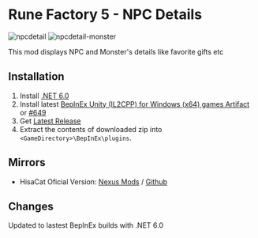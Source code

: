 # Rune Factory 5 - NPC Details
![npcdetail](https://user-images.githubusercontent.com/17191898/183464739-1042d015-9d0a-4a38-a6ad-c4344cc8a1b4.gif)
![npcdetail-monster](https://user-images.githubusercontent.com/17191898/183687833-dc218df9-3f18-4e34-9946-64b55a1a6baa.png)

This mod displays NPC and Monster's details like favorite gifts etc

## Installation
1. Install [.NET 6.0](https://download.visualstudio.microsoft.com/download/pr/b4a17a47-2fe8-498d-b817-30ad2e23f413/00020402af25ba40990c6cc3db5cb270/windowsdesktop-runtime-6.0.8-win-x64.exe)
2. Install latest [BepInEx Unity (IL2CPP) for Windows (x64) games Artifact](https://builds.bepinex.dev/projects/bepinex_be) or [#649](https://builds.bepinex.dev/projects/bepinex_be/649/BepInEx-Unity.IL2CPP-win-x64-6.0.0-be.649%2B78b5b58.zip)
3. Get [Latest Release](https://github.com/JoewAlabel/RF5.HisaCat.NPCDetails/releases/latest)
4. Extract the contents of downloaded zip into `<GameDirectory>\BepInEx\plugins`. 

## Mirrors

* HisaCat Oficial Version: [Nexus Mods](https://www.nexusmods.com/runefactory5/mods/34) / [Github](https://github.com/hisacat/RF5.HisaCat.NPCDetails)

## Changes
Updated to lastest BepInEx builds with .NET 6.0
